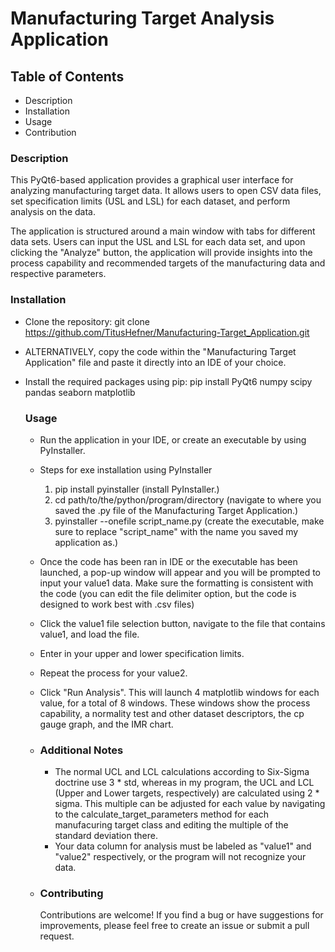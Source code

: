 # Manufacturing Target Analysis Application

## Table of Contents
- Description
- Installation
- Usage
- Contribution

### Description
This PyQt6-based application provides a graphical user interface for analyzing manufacturing target data. It allows users to open CSV data files, set specification limits (USL and LSL) for each dataset, and perform analysis on the data.

The application is structured around a main window with tabs for different data sets. Users can input the USL and LSL for each data set, and upon clicking the "Analyze" button, the application will provide insights into the process capability and recommended targets of the manufacturing data and respective parameters.

### Installation
- Clone the repository:
    git clone https://github.com/TitusHefner/Manufacturing-Target_Application.git
- ALTERNATIVELY, copy the code within the "Manufacturing Target Application" file and paste it directly into an IDE of your choice.
- Install the required packages using pip:
    pip install PyQt6 numpy scipy pandas seaborn matplotlib

  ### Usage
  - Run the application in your IDE, or create an executable by using PyInstaller.
  - Steps for exe installation using PyInstaller
      1. pip install pyinstaller  (install PyInstaller.)
      1. cd path/to/the/python/program/directory (navigate to where you saved the .py file of the Manufacturing Target Application.)
      3. pyinstaller --onefile script_name.py (create the executable, make sure to replace "script_name" with the name you saved my application as.)

  - Once the code has been ran in IDE or the executable has been launched, a pop-up window will appear and you will be prompted to input your value1 data. Make sure the formatting is consistent with the code (you can edit the file delimiter option, but the code is designed to work best with .csv files)
  - Click the value1 file selection button, navigate to the file that contains value1, and load the file.
  - Enter in your upper and lower specification limits.
  - Repeat the process for your value2.
  - Click "Run Analysis". This will launch 4 matplotlib windows for each value, for a total of 8 windows. These windows show the process capability, a normality test and other dataset descriptors, the cp gauge graph, and the IMR chart.
 
  - ### Additional Notes
    - The normal UCL and LCL calculations according to Six-Sigma doctrine use 3 * std, whereas in my program, the UCL and LCL (Upper and Lower targets, respectively) are calculated using 2 * sigma. This multiple can be adjusted for each value by navigating to the calculate_target_parameters method for each manufacuring target class and editing the multiple of the standard deviation there.
    - Your data column for analysis must be labeled as "value1" and "value2" respectively, or the program will not recognize your data.
 
  - ### Contributing
    Contributions are welcome! If you find a bug or have suggestions for improvements, please feel free to create an issue or submit a pull request.
      
